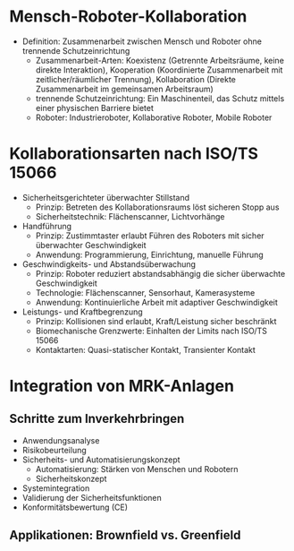 # Mensch-Roboter-Kollaboration 
- Definition: Zusammenarbeit zwischen Mensch und Roboter ohne trennende Schutzeinrichtung 
	- Zusammenarbeit-Arten: Koexistenz (Getrennte Arbeitsräume, keine direkte Interaktion), Kooperation (Koordinierte Zusammenarbeit mit zeitlicher/räumlicher Trennung), Kollaboration (Direkte Zusammenarbeit im gemeinsamen Arbeitsraum) 
	- trennende Schutzeinrichtung: Ein Maschinenteil, das Schutz mittels einer physischen Barriere bietet 
	- Roboter: Industrieroboter, Kollaborative Roboter, Mobile Roboter 


# Kollaborationsarten nach ISO/TS 15066 
- Sicherheitsgerichteter überwachter Stillstand 
	- Prinzip: Betreten des Kollaborationsraums löst sicheren Stopp aus 
	- Sicherheitstechnik: Flächenscanner, Lichtvorhänge 
- Handführung 
	- Prinzip: Zustimmtaster erlaubt Führen des Roboters mit sicher überwachter Geschwindigkeit 
	- Anwendung: Programmierung, Einrichtung, manuelle Führung 
- Geschwindigkeits- und Abstandsüberwachung 
	- Prinzip: Roboter reduziert abstandsabhängig die sicher überwachte Geschwindigkeit 
	- Technologie: Flächenscanner, Sensorhaut, Kamerasysteme 
	- Anwendung: Kontinuierliche Arbeit mit adaptiver Geschwindigkeit 
- Leistungs- und Kraftbegrenzung 
	- Prinzip: Kollisionen sind erlaubt, Kraft/Leistung sicher beschränkt 
	- Biomechanische Grenzwerte: Einhalten der Limits nach ISO/TS 15066 
	- Kontaktarten: Quasi-statischer Kontakt, Transienter Kontakt 


# Integration von MRK-Anlagen 
## Schritte zum Inverkehrbringen 
- Anwendungsanalyse 
- Risikobeurteilung 
- Sicherheits- und Automatisierungskonzept 
	- Automatisierung: Stärken von Menschen und Robotern 
	- Sicherheitskonzept 
- Systemintegration 
- Validierung der Sicherheitsfunktionen 
- Konformitätsbewertung (CE) 

## Applikationen: Brownfield vs. Greenfield 
